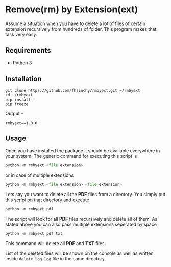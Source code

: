 # Remove(rm) by Extension(ext)

Assume a situation when you have to delete a lot of files of certain extension recursively from hundreds of folder. This program makes that task very easy.

## Requirements

* Python 3

## Installation

```shell
git clone https://github.com/fhsinchy/rmbyext.git ~/rmbyext
cd ~/rmbyext
pip install .
pip freeze
```

Output &ndash;

```shell
rmbyext==1.0.0
```

## Usage

Once you have installed the package it should be available everywhere in your system. The generic command for executing this script is

```python
python -m rmbyext <file extension>
```

or in case of multiple extensions

```python
python -m rmbyext <file extension> <file extension>
```

Lets say you want to delete all the **PDF** files from a directory. You simply put this script on that directory and execute

```python
python -m rmbyext pdf
```

The script will look for all **PDF** files recursively and delete all of them. As stated above you can also pass multiple extensions seperated by space

```python
python -m rmbyext pdf txt
```

This command will delete all **PDF** and **TXT** files.

List of the deleted files will be shown on the console as well as written inside `delete_log.log` file in the same directory.
